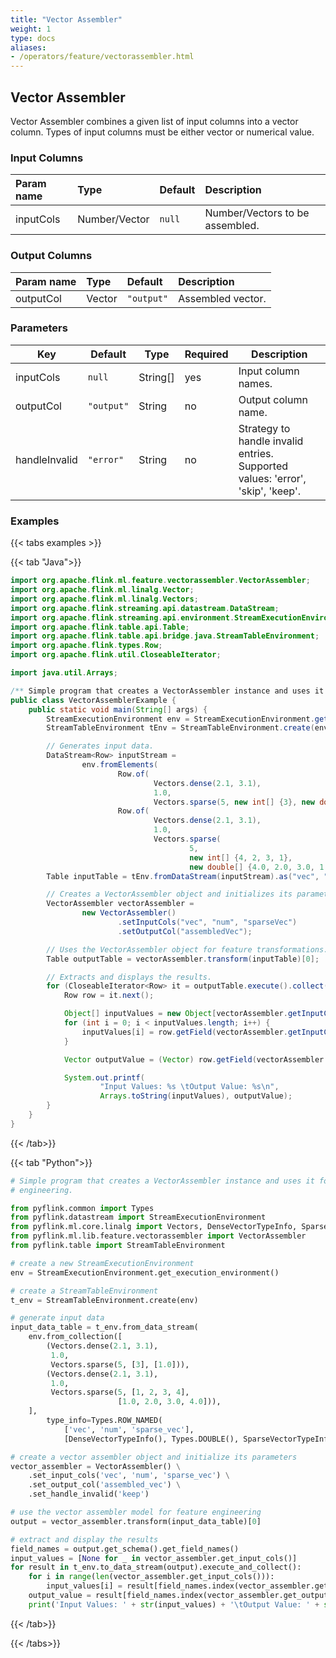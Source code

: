 ```yaml
---
title: "Vector Assembler"
weight: 1
type: docs
aliases:
- /operators/feature/vectorassembler.html
---
```


<!--
Licensed to the Apache Software Foundation (ASF) under one
or more contributor license agreements.  See the NOTICE file
distributed with this work for additional information
regarding copyright ownership.  The ASF licenses this file
to you under the Apache License, Version 2.0 (the
"License"); you may not use this file except in compliance
with the License.  You may obtain a copy of the License at

  http://www.apache.org/licenses/LICENSE-2.0

Unless required by applicable law or agreed to in writing,
software distributed under the License is distributed on an
"AS IS" BASIS, WITHOUT WARRANTIES OR CONDITIONS OF ANY
KIND, either express or implied.  See the License for the
specific language governing permissions and limitations
under the License.
-->

## Vector Assembler

Vector Assembler combines a given list of input columns into a vector column.
Types of input columns must be either vector or numerical value.

### Input Columns

| Param name | Type          | Default | Description                     |
|:-----------|:--------------|:--------|:--------------------------------|
| inputCols  | Number/Vector | `null`  | Number/Vectors to be assembled. |

### Output Columns

| Param name | Type   | Default    | Description       |
|:-----------|:-------|:-----------|:------------------|
| outputCol  | Vector | `"output"` | Assembled vector. |

### Parameters

| Key           | Default    | Type     | Required | Description                                                                    |
|---------------|------------|----------|----------|--------------------------------------------------------------------------------|
| inputCols     | `null`     | String[] | yes      | Input column names.                                                            |
| outputCol     | `"output"` | String   | no       | Output column name.                                                            |
| handleInvalid | `"error"`  | String   | no       | Strategy to handle invalid entries. Supported values: 'error', 'skip', 'keep'. |

### Examples

{{< tabs examples >}}

{{< tab "Java">}}

```java
import org.apache.flink.ml.feature.vectorassembler.VectorAssembler;
import org.apache.flink.ml.linalg.Vector;
import org.apache.flink.ml.linalg.Vectors;
import org.apache.flink.streaming.api.datastream.DataStream;
import org.apache.flink.streaming.api.environment.StreamExecutionEnvironment;
import org.apache.flink.table.api.Table;
import org.apache.flink.table.api.bridge.java.StreamTableEnvironment;
import org.apache.flink.types.Row;
import org.apache.flink.util.CloseableIterator;

import java.util.Arrays;

/** Simple program that creates a VectorAssembler instance and uses it for feature engineering. */
public class VectorAssemblerExample {
    public static void main(String[] args) {
        StreamExecutionEnvironment env = StreamExecutionEnvironment.getExecutionEnvironment();
        StreamTableEnvironment tEnv = StreamTableEnvironment.create(env);

        // Generates input data.
        DataStream<Row> inputStream =
                env.fromElements(
                        Row.of(
                                Vectors.dense(2.1, 3.1),
                                1.0,
                                Vectors.sparse(5, new int[] {3}, new double[] {1.0})),
                        Row.of(
                                Vectors.dense(2.1, 3.1),
                                1.0,
                                Vectors.sparse(
                                        5,
                                        new int[] {4, 2, 3, 1},
                                        new double[] {4.0, 2.0, 3.0, 1.0})));
        Table inputTable = tEnv.fromDataStream(inputStream).as("vec", "num", "sparseVec");

        // Creates a VectorAssembler object and initializes its parameters.
        VectorAssembler vectorAssembler =
                new VectorAssembler()
                        .setInputCols("vec", "num", "sparseVec")
                        .setOutputCol("assembledVec");

        // Uses the VectorAssembler object for feature transformations.
        Table outputTable = vectorAssembler.transform(inputTable)[0];

        // Extracts and displays the results.
        for (CloseableIterator<Row> it = outputTable.execute().collect(); it.hasNext(); ) {
            Row row = it.next();

            Object[] inputValues = new Object[vectorAssembler.getInputCols().length];
            for (int i = 0; i < inputValues.length; i++) {
                inputValues[i] = row.getField(vectorAssembler.getInputCols()[i]);
            }

            Vector outputValue = (Vector) row.getField(vectorAssembler.getOutputCol());

            System.out.printf(
                    "Input Values: %s \tOutput Value: %s\n",
                    Arrays.toString(inputValues), outputValue);
        }
    }
}

```

{{< /tab>}}

{{< tab "Python">}}

```python
# Simple program that creates a VectorAssembler instance and uses it for feature
# engineering.

from pyflink.common import Types
from pyflink.datastream import StreamExecutionEnvironment
from pyflink.ml.core.linalg import Vectors, DenseVectorTypeInfo, SparseVectorTypeInfo
from pyflink.ml.lib.feature.vectorassembler import VectorAssembler
from pyflink.table import StreamTableEnvironment

# create a new StreamExecutionEnvironment
env = StreamExecutionEnvironment.get_execution_environment()

# create a StreamTableEnvironment
t_env = StreamTableEnvironment.create(env)

# generate input data
input_data_table = t_env.from_data_stream(
    env.from_collection([
        (Vectors.dense(2.1, 3.1),
         1.0,
         Vectors.sparse(5, [3], [1.0])),
        (Vectors.dense(2.1, 3.1),
         1.0,
         Vectors.sparse(5, [1, 2, 3, 4],
                        [1.0, 2.0, 3.0, 4.0])),
    ],
        type_info=Types.ROW_NAMED(
            ['vec', 'num', 'sparse_vec'],
            [DenseVectorTypeInfo(), Types.DOUBLE(), SparseVectorTypeInfo()])))

# create a vector assembler object and initialize its parameters
vector_assembler = VectorAssembler() \
    .set_input_cols('vec', 'num', 'sparse_vec') \
    .set_output_col('assembled_vec') \
    .set_handle_invalid('keep')

# use the vector assembler model for feature engineering
output = vector_assembler.transform(input_data_table)[0]

# extract and display the results
field_names = output.get_schema().get_field_names()
input_values = [None for _ in vector_assembler.get_input_cols()]
for result in t_env.to_data_stream(output).execute_and_collect():
    for i in range(len(vector_assembler.get_input_cols())):
        input_values[i] = result[field_names.index(vector_assembler.get_input_cols()[i])]
    output_value = result[field_names.index(vector_assembler.get_output_col())]
    print('Input Values: ' + str(input_values) + '\tOutput Value: ' + str(output_value))

```

{{< /tab>}}

{{< /tabs>}}
